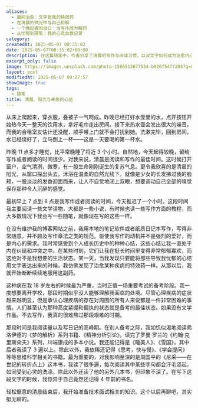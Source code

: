 ```yaml
---
aliases:
  - 晨间治愈：文字是我的特效药
  - 在清晨的微光中与自己和解
  - 一个晚起者的自白：当写作成为解药
  - 从忧郁到随笔：我的心灵自救记录
category: 
createdAt: 2025-05-07 08:35:02
date: 2025-05-07T08:35:02+08:00
description: 在这篇随笔中，作者分享了清晨的写作与阅读习惯，以及文字如何成为治愈内心郁结的“特效药”。从早起烧水、避免打扰室友的细节，到回忆18岁时通过阅读弗洛伊德、川端康成和周国平的书籍熬过备考的艰难岁月，文字不仅是记录，更是一种自我救赎的方式。文章探讨了清晨的宁静、阳光的温柔，以及写作如何帮助作者梳理心绪、对抗忧郁，最终找到内心的平衡。
excerpt_only: false
image: https://images.unsplash.com/photo-1586513677534-b926f5477204?q=80&w=2670&auto=format&fit=crop&ixlib=rb-4.1.0&ixid=M3wxMjA3fDB8MHxwaG90by1wYWdlfHx8fGVufDB8fHx8fA%3D%3D
layout: post
modifiedAt: 2025-05-07 09:27:57
showImage: true
tags:
  - 随笔
title: 清晨、阳光与未愈的心结
---
```


从床上爬起来，穿衣服，叠被子一气呵成。昨晚已经打好水壶里的水，点开按钮开始热今天一整天的饮用水，拿好毛巾走出房间。接下来热水壶会发出很大的噪音，而我的合租室友估计还没醒，顺手带上门就不会打扰到她。洗漱完毕，回到房间，水已经烧好了，立马倒上一杯——这是一天要喝的第一杯水。

昨晚 11 点多才睡觉，比平常晚睡了将近 3 个小时。自然地，今天起得较晚，留给写作或者阅读的时间很少。对我来说，清晨是阅读和写作的最佳时间。这时候打开窗户，空气清冽，微寒，有一股生命刚刚诞生的复苏气息。更令我欣喜的是清晨的阳光，从窗口探出头去，沐浴在温柔的自然光线下，就像是少女的长发拂过我的脸颊，一股淡淡的发香迎面而来，让人不自觉地闭上双眼，想要调动自己全部的嗅觉保存那种令人沉醉的感觉。

最初早上 7 点到 8 点是我写作或者阅读的时间，今天推迟了一个小时。这段时间我主要阅读一些文学读物，大都是一些小说，有时候也读一些写作方面的教程，而大多数情况下我会写一些随笔，就像现在写的这些一样。

在没有维护我的博客网站之前，我用本地的笔记软件或者纸质日记本写作，写得非常随意，并不顾及写作章法之类的规范。驱使我写作的动机并不是强烈的爱好，而是内心的需求。我时常感受到个人成长历史中的种种心结，这些心结让我一直处于内在纠结和冲突之中。在某些时刻，它们让我在挺长时间里变得非常郁郁寡欢，而这绝对不是我想要的生活状态。某一天，当我发现只要能将那些导致我忧郁的心结用文字表达出来的时候，我仿佛发现了治愈某种疾病的特效药一样。从那以后，我就开始断断续续地服用这副药。

这种病在我 18 岁左右的时候最为严重，当时正值一场重要考试的备考阶段。我一度想要离开学校，那段时期似乎没人能够理解我面临的处境。尽管心理疾病的症状越来越明显，但是承认心理疾病的存在对周围的所有人来说都是一件非常困难的事情。人们甚至认为那种高度紧绷和偏执的状态就是备考的最佳状态。如果没有文学作品，不去写作，我真的很难熬过那段艰难的时期。

那段时间是我阅读量以及写日记的高峰期。在别人备考之际，我如饥似渴地阅读弗洛伊德的《梦的解析》系列书籍、《精神分析引论》，读完了罗曼·罗兰的《约翰·克里斯朵夫》系列，川端康成的多本小说。我还能记得是《睡美人》、《雪国》，其中后者我读了 3 遍以上。除此以外，我依稀还记得《思考，快与慢》、《学会提问》等等思维科学相关的书籍。最为重要的，对我影响至深的是周国平的《尼采——在世纪的转折点上》这本书，我读了很多遍，每次阅读其中某些字句都会汗毛竖起，如同受到心灵的洗涤。除此以外还读了他的另外几本书，但印象不深了。在写下这段文字的时候，我惊异于自己竟然还记得 4 年前的书名。

轻松惬意的清晨结束后，我开始准备技术面试相关的知识。这个以后再聊吧，其实挺无聊的。
